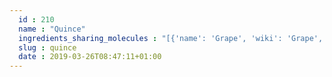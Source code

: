 ```yaml
---
  id : 210
  name : "Quince"
  ingredients_sharing_molecules : "[{'name': 'Grape', 'wiki': 'Grape', 'id': 182, 'category': 'Fruit', 'common_molecules': [89594, 5280443, 5280598, 12257, 6054, 8908, 7284, 527, 9064, 8094, 638278, 1031, 6072, 26447, 5363388, 644104, 5280511, 650, 5367719, 13144, 4788, 637775, 61020, 247, 8452, 5364778, 853433, 72276, 6560, 638011, 1889, 15394, 5280445, 17100, 637566, 240, 33931, 5365811, 22873, 61953, 8130, 798, 6569, 441005, 72277, 6561, 65084, 637542, 441484, 12097, 107971, 5284639, 10448, 875, 24838, 31276, 338, 7288, 8723, 7342, 11552, 79803, 1110, 6050, 7775, 6986, 5318042, 5352438, 107905, 31260, 7351, 2345, 5280863, 784, 10393, 439341, 7150, 5280343, 1549026, 638014, 126, 5281162, 998, 7847, 445070, 768, 8091, 323, 1183, 9862, 5281708, 637511, 61293, 65064, 6202, 5284503, 802, 957, 72, 61503, 643941, 332, 999, 439246, 244, 10895, 8768, 16872, 13187, 439263, 1130, 454, 5281516, 107, 878, 444539, 18635, 7858, 8857, 5315892, 11509, 180, 8093, 6184, 643779, 6251, 439533, 11128, 7654]}, {'name': 'Apple', 'wiki': 'Apple', 'id': 162, 'category': 'Fruit', 'common_molecules': [89594, 5280443, 5280598, 6054, 8908, 7284, 527, 8159, 9064, 8094, 638278, 1031, 6072, 26447, 5363388, 644104, 5280511, 650, 5367719, 13144, 4788, 637775, 61020, 247, 8452, 853433, 72276, 6560, 638011, 1889, 15394, 5280445, 17100, 637566, 240, 33931, 5365811, 22873, 8130, 798, 6569, 5281168, 441005, 72277, 6561, 65084, 637542, 441484, 12097, 107971, 5284639, 10448, 24838, 31276, 338, 7288, 8723, 7342, 12756, 11552, 79803, 1110, 6050, 7775, 6986, 8052, 5318042, 5352438, 107905, 31260, 440936, 2345, 5280863, 10885, 784, 10393, 439341, 7150, 5280343, 1549026, 126, 5281162, 998, 7847, 445070, 768, 8091, 323, 1183, 9862, 5281708, 637511, 7353, 65064, 6202, 5284503, 802, 957, 72, 61503, 643941, 332, 999, 439246, 244, 10895, 8768, 16872, 439263, 1130, 454, 5281516, 107, 878, 444539, 18635, 7858, 8857, 5315892, 11509, 180, 8093, 6184, 643779, 6251, 439533, 11128, 7654]}, {'name': 'Apricot', 'wiki': 'Apricot', 'id': 164, 'category': 'Fruit', 'common_molecules': [89594, 5280443, 5280598, 6054, 8908, 7284, 527, 8159, 9064, 8094, 638278, 1031, 6072, 26447, 5363388, 644104, 5280511, 650, 5367719, 13144, 4788, 637775, 61020, 247, 8452, 853433, 72276, 6560, 638011, 1889, 15394, 5280445, 17100, 637566, 240, 33931, 5365811, 22873, 8130, 798, 6569, 5281168, 441005, 72277, 6561, 65084, 637542, 441484, 107971, 5284639, 10448, 875, 24838, 31276, 338, 7288, 8723, 7342, 12756, 11552, 79803, 1110, 6050, 7775, 6986, 5318042, 5352438, 107905, 31260, 7351, 2345, 5280863, 10885, 784, 10393, 439341, 7150, 5280343, 1549026, 638014, 126, 998, 7847, 445070, 768, 8091, 323, 1183, 9862, 5281708, 637511, 7353, 65064, 6202, 5284503, 802, 957, 72, 61503, 643941, 999, 439246, 244, 10895, 16821, 8768, 16872, 439263, 1130, 454, 107, 878, 444539, 18635, 7858, 8857, 5315892, 11509, 180, 8093, 6184, 643779, 6251, 439533, 11128, 7654]}, {'name': 'Tea', 'wiki': 'Tea', 'id': 310, 'category': 'Plant', 'common_molecules': [89594, 5280443, 5280598, 6054, 8908, 7284, 527, 9064, 8094, 638278, 62572, 1031, 6072, 26447, 5363388, 644104, 5280511, 650, 5367719, 13144, 4788, 637775, 61020, 247, 5321950, 8452, 853433, 72276, 6560, 638011, 1889, 15394, 5280445, 17100, 637566, 240, 33931, 5365811, 22873, 61953, 8130, 798, 6569, 5281168, 441005, 72277, 6561, 65084, 637542, 441484, 12097, 107971, 5284639, 10448, 31276, 338, 7288, 8723, 12756, 11552, 79803, 1110, 6050, 6986, 8052, 5318042, 5352438, 107905, 31260, 2345, 5280863, 784, 10393, 439341, 7150, 5280343, 1549026, 579336, 638014, 126, 998, 7847, 445070, 768, 8091, 323, 1183, 9862, 5281708, 637511, 65064, 6202, 5284503, 802, 957, 72, 61503, 643941, 332, 999, 439246, 244, 8768, 13187, 439263, 1130, 454, 5281516, 107, 878, 5352543, 444539, 18635, 7858, 8857, 5315892, 11509, 180, 8093, 6184, 643779, 6251, 439533, 11128, 7654]}, {'name': 'Strawberry', 'wiki': 'Strawberry', 'id': 234, 'category': 'Berry', 'common_molecules': [89594, 5280443, 5280598, 6054, 8908, 7284, 527, 9064, 8094, 638278, 1031, 6072, 26447, 5363388, 644104, 637758, 5280511, 650, 5367719, 13144, 4788, 637775, 61020, 247, 8452, 5364778, 853433, 72276, 638011, 1889, 15394, 5280445, 17100, 637566, 240, 33931, 5365811, 22873, 8130, 798, 6569, 5281168, 441005, 72277, 6561, 65084, 637542, 441484, 107971, 5284639, 10448, 24838, 338, 7288, 8723, 7342, 11552, 79803, 1110, 6050, 6986, 8052, 5318042, 5352438, 107905, 31260, 7351, 2345, 5280863, 10885, 784, 10393, 439341, 7150, 5280343, 1549026, 126, 998, 7847, 445070, 768, 8091, 323, 1183, 9862, 5281708, 637511, 61293, 65064, 6202, 5284503, 802, 180, 72, 61503, 643941, 332, 999, 439246, 244, 16821, 8768, 13187, 439263, 1130, 454, 107, 878, 444539, 18635, 7858, 8857, 5315892, 11509, 61303, 8093, 6184, 643779, 6251, 439533, 11128, 7654]}]"
  slug : quince
  date : 2019-03-26T08:47:11+01:00
---
```



